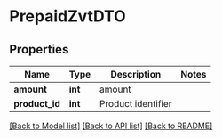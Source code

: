 # PrepaidZvtDTO

## Properties
Name | Type | Description | Notes
------------ | ------------- | ------------- | -------------
**amount** | **int** | amount | 
**product_id** | **int** | Product identifier | 

[[Back to Model list]](../README.md#documentation-for-models) [[Back to API list]](../README.md#documentation-for-api-endpoints) [[Back to README]](../../README.md)


